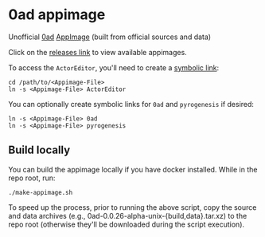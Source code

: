 # 0ad appimage

Unofficial [0ad](https://play0ad.com/)
[AppImage](https://appimage.org/) (built from official sources and
data)

Click on the [releases
link](https://github.com/0ad-matters/0ad-appimage/releases) to view
available appimages.

To access the `ActorEditor`, you'll need to create a [symbolic
link](https://devdojo.com/devdojo/what-is-a-symlink):

    cd /path/to/<Appimage-File>
    ln -s <Appimage-File> ActorEditor

You can optionally create symbolic links for `0ad` and `pyrogenesis`
if desired:

    ln -s <Appimage-File> 0ad
    ln -s <Appimage-File> pyrogenesis

## Build locally

You can build the appimage locally if you have docker installed. While in the
repo root, run:

    ./make-appimage.sh

To speed up the process, prior to running the above script, copy the source
and data archives (e.g., 0ad-0.0.26-alpha-unix-{build,data}.tar.xz) to the
repo root (otherwise they'll be downloaded during the script execution).
